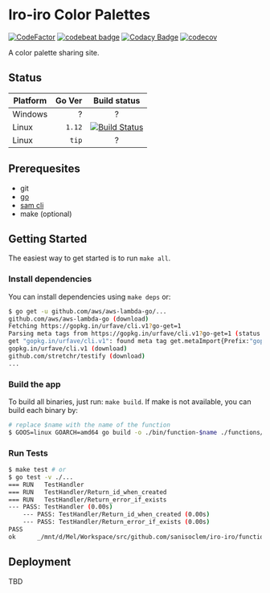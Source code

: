 # Iro-iro Color Palettes

[![CodeFactor](https://www.codefactor.io/repository/github/sanisoclem/iro-iro/badge)](https://www.codefactor.io/repository/github/sanisoclem/iro-iro)
[![codebeat badge](https://codebeat.co/badges/f88692de-4a5d-40d9-90a8-61f679f12c99)](https://codebeat.co/projects/github-com-sanisoclem-iro-iro-master)
[![Codacy Badge](https://api.codacy.com/project/badge/Grade/ba9e0d3625be4c06b6d5ba10fa19891a)](https://www.codacy.com/app/me_162/iro-iro?utm_source=github.com&amp;utm_medium=referral&amp;utm_content=sanisoclem/iro-iro&amp;utm_campaign=Badge_Grade)
[![codecov](https://codecov.io/gh/sanisoclem/iro-iro/branch/master/graph/badge.svg)](https://codecov.io/gh/sanisoclem/iro-iro)

A color palette sharing site.

## Status

| Platform     | Go Ver | Build status                                                                                                                                                  |
|--------------|--------:|:--:|
| Windows      |      ? | ? |
| Linux        | `1.12` | [![Build Status](https://travis-ci.com/sanisoclem/iro-iro.svg?branch=master)](https://travis-ci.com/sanisoclem/iro-iro) |
| Linux        |  `tip` | ? |


## Prerequesites

- git
- [go](getgo)
- [sam cli](saminstall)
- make (optional)

## Getting Started

The easiest way to get started is to run `make all`.

### Install dependencies

You can install dependencies using `make deps` or:

```bash
$ go get -u github.com/aws/aws-lambda-go/...
github.com/aws/aws-lambda-go (download)
Fetching https://gopkg.in/urfave/cli.v1?go-get=1
Parsing meta tags from https://gopkg.in/urfave/cli.v1?go-get=1 (status code 200)
get "gopkg.in/urfave/cli.v1": found meta tag get.metaImport{Prefix:"gopkg.in/urfave/cli.v1", VCS:"git", RepoRoot:"https://gopkg.in/urfave/cli.v1"} at https://gopkg.in/urfave/cli.v1?go-get=1
gopkg.in/urfave/cli.v1 (download)
github.com/stretchr/testify (download)
...
```

### Build the app

To build all binaries, just run: `make build`. If make is not available, you can build each binary by:

```bash
# replace $name with the name of the function
$ GOOS=linux GOARCH=amd64 go build -o ./bin/function-$name ./functions/$name/main.go
```

### Run Tests

```bash
$ make test # or
$ go test -v ./...
=== RUN   TestHandler
=== RUN   TestHandler/Return_id_when_created
=== RUN   TestHandler/Return_error_if_exists
--- PASS: TestHandler (0.00s)
    --- PASS: TestHandler/Return_id_when_created (0.00s)
    --- PASS: TestHandler/Return_error_if_exists (0.00s)
PASS
ok      _/mnt/d/Mel/Workspace/src/github.com/sanisoclem/iro-iro/functions/new-palette   0.012s
```

## Deployment

TBD

[getgo]:https://golang.org/doc/install
[saminstall]:https://aws.amazon.com/serverless/sam/